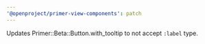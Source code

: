 ```yaml
---
'@openproject/primer-view-components': patch
---
```


Updates Primer::Beta::Button.with_tooltip to not accept `:label` type.

<!-- Changed components: Primer::Beta::Button -->
